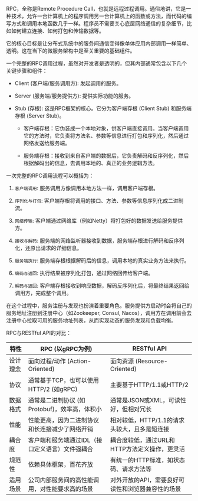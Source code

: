 
RPC，全称是Remote Procedure Call，也就是远程过程调用。通俗地讲，它是一种技术，允许一台计算机上的程序调用另一台计算机上的函数或方法，而代码的编写方式和调用本地函数几乎一样。程序员不需要关心底层网络通信的复杂细节，比如如何建立连接、如何打包和传输数据等。

它的核心目标是让分布式系统中的服务间通信变得像单体应用内部调用一样简单、透明。这在当下的微服务架构中是至关重要的基础组件。

一个完整的RPC调用过程，虽然对开发者是透明的，但其内部通常包含以下几个关键步骤和组件：

- Client (客户端/服务调用方): 发起调用的服务。
    
- Server (服务端/服务提供方): 提供实际功能的服务。
    
- Stub (存根): 这是RPC框架的核心。它分为客户端存根 (Client Stub) 和服务端存根 (Server Stub)。
    
    - 客户端存根：它伪装成一个本地对象，供客户端直接调用。当客户端调用它的方法时，它负责将方法名、参数等信息进行打包和序列化，然后通过网络发送给服务端。
        
    - 服务端存根：接收到来自客户端的数据后，它负责解码和反序列化，然后根据解码出的信息，去调用本地的、真正的业务逻辑方法。
        

一次完整的RPC调用流程可以概括为：

1. `客户端调用`: 服务调用方像调用本地方法一样，调用客户端存根。
    
2. `序列化与打包`: 客户端存根将调用的接口、方法、参数等信息序列化成二进制流。
    
3. `网络传输`: 客户端通过网络库（例如Netty）将打包好的数据发送给服务提供方。
    
4. `接收与解码`: 服务端的网络监听器接收到数据，服务端存根进行解码和反序列化，还原出请求的详细信息。
    
5. `服务端执行`: 服务端存根根据解码后的信息，调用本地的真实业务方法来执行。
    
6. `编码与返回`: 执行结果被序列化打包，通过网络回传给客户端。
    
7. `解码与返回`: 客户端存根接收到响应数据，解码反序列化后，将最终结果返回给调用方，完成整个调用。
    

在这个过程中，服务注册与发现也扮演着重要角色。服务提供方启动时会将自己的服务地址注册到注册中心（如Zookeeper, Consul, Nacos），调用方在调用前会去注册中心拉取可用的服务地址列表，从而实现动态的服务发现和负载均衡。

RPC与RESTful API的对比：

|特性|RPC (以gRPC为例)|RESTful API|
|---|---|---|
|设计理念|面向过程/动作 (Action-Oriented)|面向资源 (Resource-Oriented)|
|协议|通常基于TCP，也可以使用HTTP/2 (如gRPC)|主要基于HTTP/1.1或HTTP/2|
|数据格式|通常是二进制协议 (如Protobuf)，效率高，体积小|通常是JSON或XML，可读性好，但相对冗长|
|性能|性能更高，因为二进制协议和长连接减少了网络开销|相对较低，HTTP/1.1的请求头较大，且多是短连接|
|耦合度|客户端和服务端通过IDL（接口定义语言）文件强耦合|耦合度较低，通过URL和HTTP方法定义操作，更灵活|
|规范性|依赖具体框架，百花齐放|有统一的HTTP标准，如状态码、请求方法等|
|适用场景|公司内部服务间的高性能调用，对性能要求高的场景|对外开放的API，需要良好可读性和浏览器兼容性的场景|

